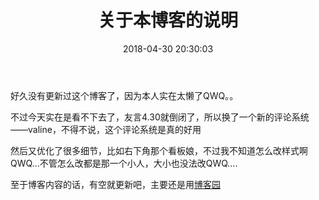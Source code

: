﻿---
title: 关于本博客的说明
date: 2018-04-30 20:30:03
tags:
top: true
---

<Excerpt in index >



<The rest of contents >

好久没有更新过这个博客了，因为本人实在太懒了QWQ。。

不过今天实在是看不下去了，友言4.30就倒闭了，所以换了一个新的评论系统——valine，不得不说，这个评论系统是真的好用

然后又优化了很多细节，比如右下角那个看板娘，不过我不知道怎么改样式啊QWQ...不管怎么改都是那一个小人，大小也没法改QWQ....

至于博客内容的话，有空就更新吧，主要还是用[博客园](http://www.cnblogs.com/zwfymqz)